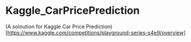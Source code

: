 # Kaggle_CarPricePrediction
(A soloution for Kaggle Car Price Prediction)[https://www.kaggle.com/competitions/playground-series-s4e9/overview]
